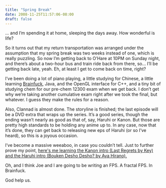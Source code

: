 ```yaml
---
title: "Spring Break"
date: 2008-11-25T11:57:06-08:00
draft: false
---
```


... and I’m spending it at home, sleeping the days away. How wonderful is life?

So it turns out that my return transportation was arranged under the assumption that my spring break was two weeks instead of one, which is really puzzling. So now I’m getting back to O’Hare at 10PM on Sunday night, and there’s about a two-hour bus and train ride back from there, so… I’ll be getting back late, yeah. Eh, at least I get to come back on time, right?

I’ve been doing a lot of piano playing, a little studying for Chinese, a little learning [Brainfuck](http://en.wikipedia.org/wiki/Brainfuck), Java, and the OpenGL interface for C++, and a tiny bit of studying chem for our pre-chem 12300 exam when we get back. I don’t get why we’re taking another cumulative exam right after we took the final, but whatever. I guess they make the rules for a reason.

Also, Clannad is almost done. The storyline is finished; the last episode will be a DVD extra that wraps up the series. It’s a good series, though the ending wasn’t nearly as good as that of, say, Haruhi or Kanon. But those are pretty high standards to be holding any anime up to. In any case, now that it’s done, they can get back to releasing new eps of Haruhi (or so I’ve heard), so this is a joyous occasion.

I’ve become a massive weeaboo, in case you couldn’t tell. Just to further prove my point, [here's me learning the Kanon intro (Last Regrets by Key) and the Haruhi intro (Bouken Desho Desho? by Aya Hirano).](http://seinmastudios.com/public/piano)

Oh, and I think Joe and I are going to be writing an FPS. A fractal FPS. In Brainfuck.

God help us.
